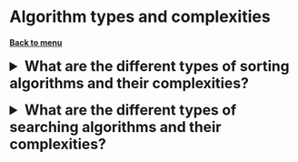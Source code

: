 <h1>Algorithm types and complexities</h1> 
<h4>

[Back to menu](..%2FMenu.md)

</h4>

[//]: # (What are the different types of sorting algorithms and their complexities?)
<details>
    <summary style="font-size: 25px;">
        <b>
            What are the different types of sorting algorithms
            and their complexities?
        </b>
    </summary>
<br>

There are many different types of sorting algorithms, each with its
own strengths and weaknesses. Here is a summary of
some of the most common sorting algorithms and their complexities:

| Algorithm      | Time Complexity | Space Complexity | Datasets                 |
|----------------|-----------------|------------------|--------------------------|
| Bubble Sort    | O(n^2)          | O(1)             | small datasets           |
| Selection Sort | O(n^2)          | O(1)             | small datasets           |
| Insertion Sort | O(n^2)          | O(1)             | small / already sorted   |
| Merge Sort     | O(n log n)      | O(n)             | large datasets           |
| Quick Sort     | O(n log n)      | O(log n)         | large datasets           |
| Heap Sort      | O(n log n)      | O(1)             | limited amount of memory |
| Radix Sort     | O(nk)           | O(n + k)         | known range of values    |
| Counting Sort  | O(n + k)        | O(k)             | known range of values    |

* **O(n^2):** Quadratic time complexity, meaning the time it takes to
  sort the list grows quadratically with the size of the list.


* **O(n log n):** Logarithmic time complexity, meaning the time
  it takes to sort the list grows logarithmically with the size of the list.


* **O(nk):** Linear time complexity with a constant factor k,
  meaning the time it takes to sort the list grows linearly
  with the size of the list and a constant factor k.


* **O(n + k):** Linear time complexity with a constant factor k,
  meaning the time it takes to sort the list grows linearly
  with the size of the list and a constant factor k.


* **O(1):** Constant space complexity, meaning the amount
  of additional space required to sort the list is constant,
  regardless of the size of the list.


* **O(n):** Linear space complexity, meaning the amount
  of additional space required to sort the list grows linearly with
  the size of the list.


* **O(log n):** Logarithmic space complexity,
  meaning the amount of additional space required to sort the list grows
  logarithmically with the size of the list.


* **O(n + k):** Linear space complexity with a constant factor k,
  meaning the amount of additional space required to sort
  the list grows linearly with the size of the list and a constant factor k.

</details>
<br>

[//]: # (What are the different types of 
        searching algorithms and their complexities?)
<details>
    <summary style="font-size: 25px;">
        <b>
            What are the different types of 
            searching algorithms and their complexities?
        </b>
    </summary>
<br>

There are many different types of searching algorithms,
each with its own strengths and weaknesses. Here is a summary of
some of the most common searching algorithms and their complexities:

| Algorithm         | Time Complexity | Space Complexity | Situations           |
|-------------------|-----------------|------------------|----------------------|
| Linear Search     | O(n)            | O(1)             | unsorted data        |
| Binary Search     | O(log n)        | O(1)             | sorted data          |
| Hash Table Lookup | O(1)            | O(n)             | accessed by key      |
| Trie              | O(m)            | O(m)             | tree-like structure  |  
| A* Search         | O(b^d)          | O(b^d)           | pathfinding problems |

* **O(n):** Linear time complexity, meaning the time it takes to
  search the data structure grows linearly with the size
  of the data structure.


* O(log n):**** Logarithmic time complexity, meaning the time it
  takes to search the data structure grows
  logarithmically with the size of the data structure.


* **O(1):** Constant time complexity, meaning the time it takes to
  search the data structure is constant,
  regardless of the size of the data structure.


* **O(m):** Linear time complexity with a constant factor m,
  meaning the time it takes to search the data structure grows
  linearly with the length of the search key and a constant factor m.


* **O(b^d):** Exponential time complexity with a constant factor b and a
  constant factor d, meaning the time it takes to
  search the data structure grows exponentially with the branching
  factor b and the depth d of the search space.

</details>
<br>